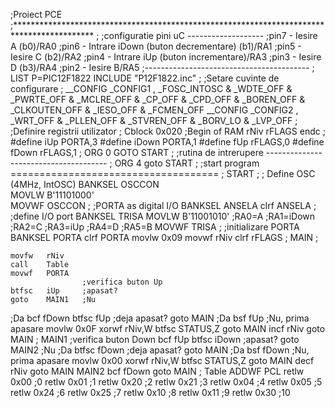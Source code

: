 ;Proiect PCE
;******************************************************************************************
;
;configuratie pini uC -------------------
;pin7 - Iesire A (b0)/RA0
;pin6 - Intrare iDown (buton decrementare) (b1)/RA1
;pin5 - Iesire C (b2)/RA2
;pin4 - Intrare iUp (buton incrementare)/RA3
;pin3 - Iesire D (b3)/RA4
;pin2 - Iesire B/RA5
;-----------------------------------------
;
        LIST    P=PIC12F1822
        INCLUDE  "P12F1822.inc"
;
;Setare cuvinte de configurare
;
        __CONFIG _CONFIG1 , _FOSC_INTOSC & _WDTE_OFF & _PWRTE_OFF &  _MCLRE_OFF & _CP_OFF & _CPD_OFF & _BOREN_OFF & _CLKOUTEN_OFF & _IESO_OFF & _FCMEN_OFF
        __CONFIG _CONFIG2 , _WRT_OFF & _PLLEN_OFF & _STVREN_OFF & _BORV_LO & _LVP_OFF
;
;Definire registrii utilizator
;
	Cblock 0x020		;Begin of RAM
	rNiv
	rFLAGS
	endc
;
#define	iUp		PORTA,3
#define	iDown	                PORTA,1
#define	fUp		rFLAGS,0
#define	fDown	rFLAGS,1
;
        ORG     0
        GOTO    START
;
;rutina de intrerupere --------------------------------------
;
        ORG     4
		goto	START
;
;start program ====================================
;
START
;
; Define OSC (4MHz, IntOSC)
        BANKSEL OSCCON            
        MOVLW   B'11101000'       
        MOVWF   OSCCON
;
;PORTA as digital I/O 
		BANKSEL	ANSELA
		clrf	ANSELA
;
;define I/O port
        BANKSEL TRISA
        MOVLW   B'11001010'	
								;RA0=A
								;RA1=iDown
								;RA2=C
								;RA3=iUp
								;RA4=D
								;RA5=B
        MOVWF   TRISA
;
;initializare PORTA
		BANKSEL	PORTA
		clrf	PORTA
		movlw	0x09
		movwf	rNiv
		clrf	rFLAGS
;
MAIN
;
	
	movfw	rNiv
	call	Table
	movwf	PORTA
					;verifica buton Up
	btfsc	iUp		;apasat?
	goto	MAIN1	;Nu
;Da
	bcf		fDown
	btfsc	fUp		;deja apasat?
	goto	MAIN	;Da
	bsf		fUp		;Nu, prima apasare
	movlw	0x0F
	xorwf	rNiv,W
	btfsc	STATUS,Z
	goto	MAIN
	incf	rNiv
	goto	MAIN
;
MAIN1				;verifica buton Down
	bcf		fUp
	btfsc	iDown	;apasat?
	goto	MAIN2	;Nu
;Da
	btfsc	fDown		;deja apasat?
	goto	MAIN		;Da
	bsf		fDown		;Nu, prima apasare
	movlw	0x00
	xorwf	rNiv,W
	btfsc	STATUS,Z
	goto	MAIN
	decf	rNiv
	goto	MAIN
MAIN2
	bcf		fDown
	goto	MAIN
;
Table
	ADDWF	PCL
	retlw	0x00	;0
	retlw	0x01       ;1
	retlw	0x20	;2
	retlw	0x21	;3
	retlw	0x04 	;4
	retlw	0x05 	;5
	retlw	0x24	;6
	retlw	0x25	;7
	retlw	0x10	;8
	retlw	0x11	;9
	retlw	0x30	;10

